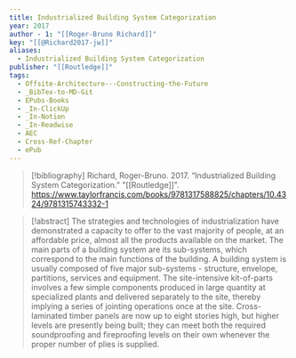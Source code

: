 ```yaml
---
title: Industrialized Building System Categorization
year: 2017
author - 1: "[[Roger-Bruno Richard]]"
key: "[[@Richard2017-jw]]"
aliases:
  - Industrialized Building System Categorization
publisher: "[[Routledge]]"
tags:
  - Offsite-Architecture---Constructing-the-Future
  - _BibTex-to-MD-Git
  - EPubs-Books
  - _In-ClickUp
  - _In-Notion
  - _In-Readwise
  - AEC
  - Cross-Ref-Chapter
  - ePub
---
```


> [!bibliography]
> Richard, Roger-Bruno. 2017. “Industrialized Building System Categorization.” "[[Routledge]]". https://www.taylorfrancis.com/books/9781317588825/chapters/10.4324/9781315743332-1

> [!abstract]
> The strategies and technologies of industrialization have demonstrated a capacity to offer to the vast majority of people, at an affordable price, almost all the products available on the market. The main parts of a building system are its sub-systems, which correspond to the main functions of the building. A building system is usually composed of five major sub-systems -  structure, envelope, partitions, services and equipment. The site-intensive kit-of-parts involves a few simple components produced in large quantity at specialized plants and delivered separately to the site, thereby implying a series of jointing operations once at the site. Cross-laminated timber panels are now up to eight stories high, but higher levels are presently being built; they can meet both the required soundproofing and fireproofing levels on their own whenever the proper number of plies is supplied.